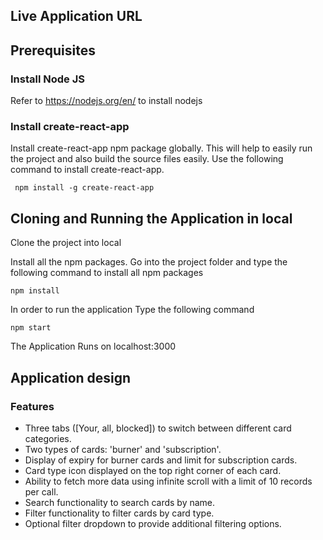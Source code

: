 ## Live Application URL


## Prerequisites

  ### Install Node JS

  Refer to https://nodejs.org/en/ to install nodejs

### Install create-react-app
  Install create-react-app npm package globally. This will help to easily run the project and also build the source files easily. Use the following command to install create-react-app. 
     

     npm install -g create-react-app

## Cloning and Running the Application in local

  Clone the project into local

Install all the npm packages. Go into the project folder and type the following command to install all npm packages

    npm install

In order to run the application Type the following command

    npm start

The Application Runs on localhost:3000


## Application design

### Features

 * Three tabs ([Your, all, blocked]) to switch between different card categories.
* Two types of cards: 'burner' and 'subscription'.
* Display of expiry for burner cards and limit for subscription cards.
* Card type icon displayed on the top right corner of each card.
* Ability to fetch more data using infinite scroll with a limit of 10 records per call.
* Search functionality to search cards by name.
* Filter functionality to filter cards by card type.
* Optional filter dropdown to provide additional filtering options.
